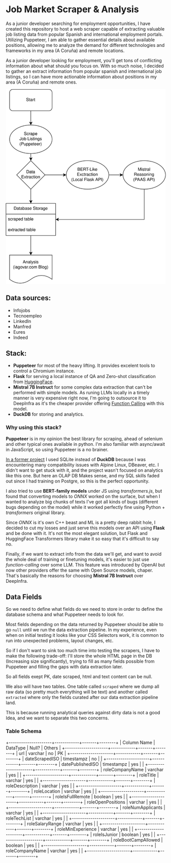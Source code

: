 # Job Market Scraper &  Analysis

As a junior developer searching for employment opportunities, I have created this repository to host a web scraper capable of extracting valuable job listing data from popular Spanish and international employment portals. Utilizing Puppeteer, I am able to gather essential details about available positions, allowing me to analyze the demand for different technologies and frameworks in my area (A Coruña) and remote locations.

As a junior developer looking for employment, you'll get tons of conflicting information about what should you focus on. With so much noise, I decided to gather an extract information from popular spanish and international job listings, so I can have more actionable information about positions in my area (A Coruña) and remote ones.

![FlowChart](./docs/job-listings-scraper.svg)

## Data sources:

- Infojobs
- Tecnoempleo
- LinkedIn
- Manfred
- Eures
- Indeed

## Stack:

- **Puppeteer** for most of the heavy lifting. It provides excelent tools to control a Chromium instance.
- **Flask** for serving a local instance of QA and Zero-shot classification from [HuggingFace](https://huggingface.co/models).
- **Mistral 7B Instruct** for some complex data extraction that can't be performed with simple models. As runing LLMs locally in a timely manner is very expensive right now, I'm going to outsource it to DeepInfra as it's the cheaper provider offering [Function Calling](https://deepinfra.com/docs/advanced/function_calling) with this model.
- **DuckDB** for storing and analytics.

### Why using this stack?

**Puppeteer** is in my opinion the best library for scraping, ahead of selenium and other typical ones available in python. I'm also familiar with async/await in JavaScript, so using Puppeteer is a no brainer.

[In a former project](https://github.com/iagovar/cometocoruna) I used SQLite instead of **DuckDB** because I was encountering many compatibility issues with Alpine Linux, DBeaver, etc. I didn't want to get stuck with it, and the project wasn't focused on analytics like this one. But here an OLAP DB Makes sense, and my SQL skills faded out since I had training on Postgre, so this is the perfect opportunity.

I also tried to use **BERT-family models** under JS using *transformers.js*, but found that converting models to *ONNX* worked on the surface, but when I wanted to analyze big chunks of texts I've got all kinds of bugs (different bugs depending on the model) while it worked perfectly fine using Python + *transformers* original library.

Since *ONNX* is it's own C++ beast and ML is a pretty deep rabbit hole, I decided to cut my losses and just serve this models over an API using **Flask** and be done with it. It's not the most elegant solution, but Flask and HuggingFace Transformers library make it so easy that it's difficult to say no.

Finally, if we want to extract info from the data we'll get, and want to avoid the whole deal of training or finetuning models, it's easier to just use *function-calling* over some LLM. This feature was introduced by OpenAI but now other providers offer the same with Open Source models, chaper. That's basically the reasons for choosing **Mistral 7B Instruct** over DeepInfra.


## Data Fields

So we need to define what fields do we need to store in order to define the database schema and what Puppeteer needs to look for.

Most fields depending on the data returned by Puppeteer should be able to go `null` until we run the data extraction pipeline. In my experience, even when on initial testing it looks like your CSS Selectors work, it is common to run into unexpected problems, layout changes, etc.

So if I don't want to sink too much time into testing the scrapers, I have to make the following trade-off: I'll store the whole HTML page in the DB (Increasing size significantly), trying to fill as many fields possible from Puppeteer and filling the gaps with data extraction later.

So all fields exept PK, date scraped, html and text content can be null.

We also will have two tables. One table called `scraped` where we dump all raw data (so pretty much everything will be text) and another called `extracted` where only the fields curated after our data extraction pipeline land.

This is because running analytical queries against dirty data is not a good Idea, and we want to separate this two concerns.

### Table Schema

+---------------------+------------+-------+--------+
| Column Name         | DataType   | Null? | Others |
+---------------------+------------+-------+--------+
| url                 | varchar    | no    | PK     |
+---------------------+------------+-------+--------+
| dateScrapedISO      | timestampz | no    |        |
+---------------------+------------+-------+--------+
| datePublishedISO    | timestampz | yes   |        |
+---------------------+------------+-------+--------+
| roleCompanyName     | varchar    | yes   |        |
+---------------------+------------+-------+--------+
| roleTitle           | varchar    | yes   |        |
+---------------------+------------+-------+--------+
| roleDescription     | varchar    | yes   |        |
+---------------------+------------+-------+--------+
| roleLocation        | varchar    | yes   |        |
+---------------------+------------+-------+--------+
| roleIsFullRemote    | boolean    | yes   |        |
+---------------------+------------+-------+--------+
| roleOpenPositions   | varchar    | yes   |        |
+---------------------+------------+-------+--------+
| roleNumApplicants   | varchar    | yes   |        |
+---------------------+------------+-------+--------+
| roleTechList        | varchar    | yes   |        |
+---------------------+------------+-------+--------+
| roleSalaryRange     | varchar    | yes   |        |
+---------------------+------------+-------+--------+
| roleMinExperience   | varchar    | yes   |        |
+---------------------+------------+-------+--------+
| roleIsJunior        | boolean    | yes   |        |
+---------------------+------------+-------+--------+
| roleBootCampAllowed | boolean    | yes   |        |
+---------------------+------------+-------+--------+
| roleCompanyName     | varchar    | yes   |        |
+---------------------+------------+-------+--------+
